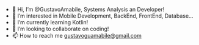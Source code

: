 - 👋 Hi, I’m @GustavoAmabile, Systems Analysis an Developer! 
- 👀 I’m interested in Mobile Development, BackEnd, FrontEnd, Database...
- 🌱 I’m currently learning Kotlin!
- 💞️ I’m looking to collaborate on coding!
- 📫 How to reach me gustavoguamabile@gmail.com

<!---
GustavoAmabile/GustavoAmabile is a ✨ special ✨ repository because its `README.md` (this file) appears on your GitHub profile.
You can click the Preview link to take a look at your changes.
--->
